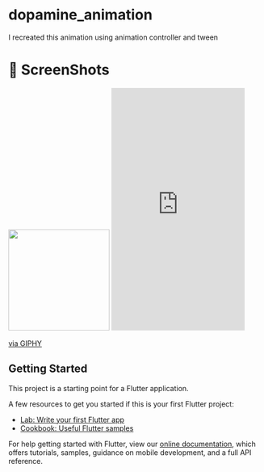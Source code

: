 # dopamine_animation

I recreated this animation using animation controller and tween


# :camera_flash: ScreenShots

<img src="https://i.ibb.co/R7J9K79/Screenshot-20220804-121851.png" width="200" />
<iframe src="https://giphy.com/embed/RChwoS28Srr6wUR250" width="264" height="480" frameBorder="0" class="giphy-embed" allowFullScreen></iframe><p><a href="https://giphy.com/gifs/RChwoS28Srr6wUR250">via GIPHY</a></p>

## Getting Started

This project is a starting point for a Flutter application.

A few resources to get you started if this is your first Flutter project:

- [Lab: Write your first Flutter app](https://flutter.dev/docs/get-started/codelab)
- [Cookbook: Useful Flutter samples](https://flutter.dev/docs/cookbook)

For help getting started with Flutter, view our
[online documentation](https://flutter.dev/docs), which offers tutorials,
samples, guidance on mobile development, and a full API reference.
